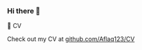 ### Hi there 👋

:paperclip: CV

Check out my CV at [github.com/Aflaq123/CV](https://github.com/Aflaq123/CV/blob/main/cv.pdf)

<!--
**Aflaq123/Aflaq123** is a ✨ _special_ ✨ repository because its `README.md` (this file) appears on your GitHub profile.

Here are some ideas to get you started:

- 🔭 I’m currently working on ...
- 🌱 I’m currently learning ...
- 👯 I’m looking to collaborate on ...
- 🤔 I’m looking for help with ...
- 💬 Ask me about ...
- 📫 How to reach me: ...
- 😄 Pronouns: ...
- ⚡ Fun fact: ...
-->
